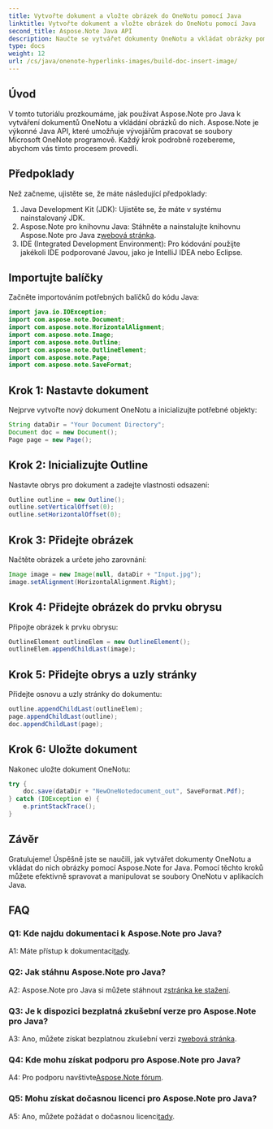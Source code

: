 ```yaml
---
title: Vytvořte dokument a vložte obrázek do OneNotu pomocí Java
linktitle: Vytvořte dokument a vložte obrázek do OneNotu pomocí Java
second_title: Aspose.Note Java API
description: Naučte se vytvářet dokumenty OneNotu a vkládat obrázky pomocí Aspose.Note pro Java. Výukový program krok za krokem pro bezproblémovou integraci.
type: docs
weight: 12
url: /cs/java/onenote-hyperlinks-images/build-doc-insert-image/
---
```

## Úvod

V tomto tutoriálu prozkoumáme, jak používat Aspose.Note pro Java k vytváření dokumentů OneNotu a vkládání obrázků do nich. Aspose.Note je výkonné Java API, které umožňuje vývojářům pracovat se soubory Microsoft OneNote programově. Každý krok podrobně rozebereme, abychom vás tímto procesem provedli.

## Předpoklady

Než začneme, ujistěte se, že máte následující předpoklady:

1. Java Development Kit (JDK): Ujistěte se, že máte v systému nainstalovaný JDK.
2.  Aspose.Note pro knihovnu Java: Stáhněte a nainstalujte knihovnu Aspose.Note pro Java z[webová stránka](https://releases.aspose.com/note/java/).
3. IDE (Integrated Development Environment): Pro kódování použijte jakékoli IDE podporované Javou, jako je IntelliJ IDEA nebo Eclipse.

## Importujte balíčky

Začněte importováním potřebných balíčků do kódu Java:

```java
import java.io.IOException;
import com.aspose.note.Document;
import com.aspose.note.HorizontalAlignment;
import com.aspose.note.Image;
import com.aspose.note.Outline;
import com.aspose.note.OutlineElement;
import com.aspose.note.Page;
import com.aspose.note.SaveFormat;
```

## Krok 1: Nastavte dokument

Nejprve vytvořte nový dokument OneNotu a inicializujte potřebné objekty:

```java
String dataDir = "Your Document Directory";
Document doc = new Document();
Page page = new Page();
```

## Krok 2: Inicializujte Outline

Nastavte obrys pro dokument a zadejte vlastnosti odsazení:

```java
Outline outline = new Outline();
outline.setVerticalOffset(0);
outline.setHorizontalOffset(0);
```

## Krok 3: Přidejte obrázek

Načtěte obrázek a určete jeho zarovnání:

```java
Image image = new Image(null, dataDir + "Input.jpg");
image.setAlignment(HorizontalAlignment.Right);
```

## Krok 4: Přidejte obrázek do prvku obrysu

Připojte obrázek k prvku obrysu:

```java
OutlineElement outlineElem = new OutlineElement();
outlineElem.appendChildLast(image);
```

## Krok 5: Přidejte obrys a uzly stránky

Přidejte osnovu a uzly stránky do dokumentu:

```java
outline.appendChildLast(outlineElem);
page.appendChildLast(outline);
doc.appendChildLast(page);
```

## Krok 6: Uložte dokument

Nakonec uložte dokument OneNotu:

```java
try {
    doc.save(dataDir + "NewOneNotedocument_out", SaveFormat.Pdf);
} catch (IOException e) {
    e.printStackTrace();
}
```

## Závěr

Gratulujeme! Úspěšně jste se naučili, jak vytvářet dokumenty OneNotu a vkládat do nich obrázky pomocí Aspose.Note for Java. Pomocí těchto kroků můžete efektivně spravovat a manipulovat se soubory OneNotu v aplikacích Java.

## FAQ

### Q1: Kde najdu dokumentaci k Aspose.Note pro Java?

 A1: Máte přístup k dokumentaci[tady](https://reference.aspose.com/note/java/).

### Q2: Jak stáhnu Aspose.Note pro Java?

 A2: Aspose.Note pro Java si můžete stáhnout z[stránka ke stažení](https://releases.aspose.com/note/java/).

### Q3: Je k dispozici bezplatná zkušební verze pro Aspose.Note pro Java?

 A3: Ano, můžete získat bezplatnou zkušební verzi z[webová stránka](https://releases.aspose.com/).

### Q4: Kde mohu získat podporu pro Aspose.Note pro Java?

 A4: Pro podporu navštivte[Aspose.Note fórum](https://forum.aspose.com/c/note/28).

### Q5: Mohu získat dočasnou licenci pro Aspose.Note pro Java?

 A5: Ano, můžete požádat o dočasnou licenci[tady](https://purchase.aspose.com/temporary-license/).
